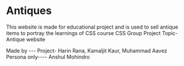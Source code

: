 # Antiques
This website is made for educational project and is used to sell antique items to portray the learnings of CSS course
CSS Group Project
Topic- Antique website  


Made by --- Project- Harin Rana, Kamaljit Kaur, Muhammad Aavez        
Persona only---- Anshul Mohindro
